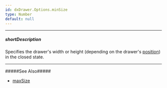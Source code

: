 ```yaml
---
id: dxDrawer.Options.minSize
type: Number
default: null
---
```

---
##### shortDescription
Specifies the drawer's width or height (depending on the drawer's [position](/api-reference/10%20UI%20Components/dxDrawer/1%20Configuration/position.md '/Documentation/ApiReference/UI_Components/dxDrawer/Configuration/#position')) in the closed state.

---
#####See Also#####
- [maxSize](/api-reference/10%20UI%20Components/dxDrawer/1%20Configuration/maxSize.md '/Documentation/ApiReference/UI_Components/dxDrawer/Configuration/#maxSize')